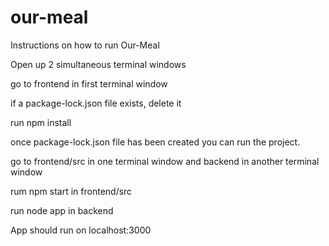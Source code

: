 # our-meal

Instructions on how to run Our-Meal

Open up 2 simultaneous terminal windows

go to frontend in first terminal window

if a package-lock.json file exists, delete it


run npm install

once package-lock.json file has been created you can run the project.


go to frontend/src in one terminal window and backend in another terminal window

rum npm start in frontend/src

run node app in backend

App should run on localhost:3000


